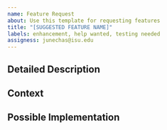 ```yaml
---
name: Feature Request
about: Use this template for requesting features
title: "[SUGGESTED FEATURE NAME]"
labels: enhancement, help wanted, testing needed
assigness: junechas@isu.edu
---
```

<!--- Provide a general summary of the feature in the Title above -->


## Detailed Description
<!--- Provide a detailed description of the change or addition you are proposing -->


## Context
<!--- Why is this change important to you? How would you use it? -->
<!--- How can it benefit other users? -->


## Possible Implementation
<!--- Not obligatory, but suggest an idea for implementing addition or change -->

